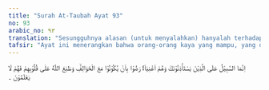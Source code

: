 ```yaml
---
title: "Surah At-Taubah Ayat 93"
no: 93
arabic_no: ٩٣
translation: "Sesungguhnya alasan (untuk menyalahkan) hanyalah terhadap orang-orang yang meminta izin kepadamu (untuk tidak ikut berperang), padahal mereka orang kaya. Mereka rela berada bersama orang-orang yang tidak ikut berperang dan Allah telah mengunci hati mereka, sehingga mereka tidak mengetahui (akibat perbuatan mereka)."
tafsir: "Ayat ini menerangkan bahwa orang-orang kaya yang mampu, yang datang menghadap Rasulullah untuk meminta izin tidak akan ikut berperang, tidak dibenarkan meninggalkan kewajiban berperang. Mereka itu dianggap orang-orang yang bersalah dan patut mendapat hukuman karena kesalahannya itu.\n\nBerbeda dengan orang-orang yang disebutkan dalam ayat-ayat di atas, yaitu orang-orang yang mempunyai alasan yang dibenarkan syara dan dikemukakannya dengan ikhlas dan jujur untuk tidak ikut berperang, maka mereka tidak dapat disalahkan sama sekali. Orang-orang yang kaya yang sanggup berperang karena mereka mampu menyediakan perbekalan dan kendaraan, tidak mempunyai alasan untuk minta izin tidak ikut berperang. Itulah sebabnya maka mereka dikatakan orang-orang yang bersalah dan sudah sepantasnya kalau Allah menutup mati hati mereka, karena mereka tidak mau menerima kebenaran sedikit pun juga. Akhirnya mereka bergelimang dalam kesusahan dan dosa, sedang mereka tidak mengetahui akibat dari perbuatan yang mereka lakukan."
---
```

اِنَّمَا السَّبِيْلُ عَلَى الَّذِيْنَ يَسْتَأْذِنُوْنَكَ وَهُمْ اَغْنِيَاۤءُۚ رَضُوْا بِاَنْ يَّكُوْنُوْا مَعَ الْخَوَالِفِۙ وَطَبَعَ اللّٰهُ عَلٰى قُلُوْبِهِمْ فَهُمْ لَا يَعْلَمُوْنَ  ۔
